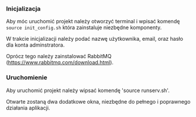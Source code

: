 ### **Inicjalizacja**

Aby móc uruchomić projekt należy otworzyć terminal i wpisać komendę 
`source init_config.sh`
która zainstaluje niezbędne komponenty.

W trakcie inicjalizacji należy podać nazwę użytkownika, email, oraz hasło dla konta adminstratora.

Oprócz tego należy zainstalować RabbitMQ (https://www.rabbitmq.com/download.html).

### **Uruchomienie**

Aby uruchomić projekt należy wipsać komendę 'source runserv.sh'.

Otwarte zostaną dwa dodatkowe okna, niezbędne do pełnego i poprawnego działania aplikacji.
